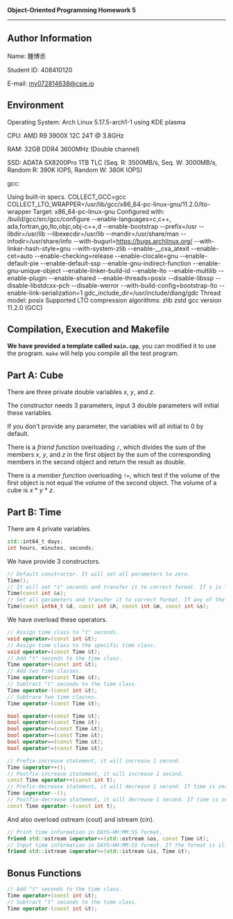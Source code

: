 **Object-Oriented Programming Homework 5**

---
## Author Information

Name: 鍾博丞

Student ID: 408410120

E-mail: my072814638@csie.io



## Environment

Operating System: Arch Linux 5.17.5-arch1-1 using KDE plasma

CPU: AMD R9 3900X 12C 24T @ 3.8GHz

RAM: 32GB DDR4 3600MHz (Double channel)

SSD: ADATA SX8200Pro 1TB TLC (Seq. R: 3500MB/s, Seq. W: 3000MB/s, Random R: 390K IOPS, Random W: 380K IOPS)

gcc: 

Using built-in specs. 
COLLECT_GCC=gcc 
COLLECT_LTO_WRAPPER=/usr/lib/gcc/x86_64-pc-linux-gnu/11.2.0/lto-wrapper 
Target: x86_64-pc-linux-gnu 
Configured with: /build/gcc/src/gcc/configure --enable-languages=c,c++, ada,fortran,go,lto,objc,obj-c++,d --enable-bootstrap --prefix=/usr --libdir=/usr/lib --libexecdir=/usr/lib --mandir=/usr/share/man --infodir=/usr/share/info --with-bugurl=https://bugs.archlinux.org/ --with-linker-hash-style=gnu --with-system-zlib --enable-__cxa_atexit --enable-cet=auto --enable-checking=release --enable-clocale=gnu --enable-default-pie --enable-default-ssp --enable-gnu-indirect-function --enable-gnu-unique-object --enable-linker-build-id --enable-lto --enable-multilib --enable-plugin --enable-shared --enable-threads=posix --disable-libssp --disable-libstdcxx-pch --disable-werror --with-build-config=bootstrap-lto --enable-link-serialization=1 gdc_include_dir=/usr/include/dlang/gdc 
Thread model: posix 
Supported LTO compression algorithms: zlib zstd 
gcc version 11.2.0 (GCC)



 ## Compilation, Execution and Makefile

**We have provided a template called `main.cpp`**, you can modified it to use the program. `make` will help you compile all the test program.



## Part A: Cube

There are three private double variables *x*, *y*, and *z*.

The constructor needs 3 parameters, input 3 double parameters will initial these variables.

If you don't provide any parameter, the variables will all initial to 0 by default.

There is a *friend function* overloading `/`, which divides the sum of the members *x*, *y*, and *z* in the first object by the sum of the corresponding members in the second object and return the result as double.

There is a *member function* overloading `!=`, which test if the volume of the first object is not equal the
volume of the second object. The volume of a cube is *x* \* *y* \* *z*.



## Part B: Time

There are 4 private variables.

```c++
std::int64_t days;
int hours, minutes, seconds;
```

We have provide 3 constructors.

```c++
// Default constructor. It will set all parameters to zero.
Time();
// It will set "s" seconds and transfer it to correct format. If s is less than zero, then the time is zero.
Time(const int &s);
// Set all parameters and transfer it to correct format. If any of the parameters is less than zero, then the time is zero.
Time(const int64_t &d, const int &h, const int &m, const int &s);
```

We have overload these operators.

```c++
// Assign time class to "t" seconds.
void operator=(const int &t);
// Assign time class to the specific time class.
void operator=(const Time &t);
// Add "t" seconds to the time class.
Time operator+(const int &t);
// Add two time classes.
Time operator+(const Time &t);
// Subtract "t" seconds to the time class.
Time operator-(const int &t);
// Subtrace two time classes.
Time operator-(const Time &t);

bool operator<(const Time &t);
bool operator>(const Time &t);
bool operator<=(const Time &t);
bool operator>=(const Time &t);
bool operator==(const Time &t);
bool operator!=(const Time &t);

// Prefix-increase statement, it will increase 1 second.
Time &operator++();
// Postfix-increase statement, it will increase 1 second.
const Time operator++(const int t);
// Prefix-decrease statement, it will decrease 1 second. If time is zero, then reamin zero.
Time &operator--();
// Postfix-decrease statement, it will decrease 1 second. If time is zero, then reamin zero.
const Time operator--(const int t);
```

And also overload ostream (cout) and istream (cin).

```c++
// Print time information in DAYS~HH:MM:SS format.
friend std::ostream &operator<<(std::ostream &os, const Time &t);
// Input time information in DAYS~HH:MM:SS format. If the format is illegal, set time to zero.
friend std::istream &operator>>(std::istream &is, Time &t);
```



## Bonus Functions

```c++
// Add "t" seconds to the time class.
Time operator+(const int &t);
// Subtract "t" seconds to the time class.
Time operator-(const int &t);
```

